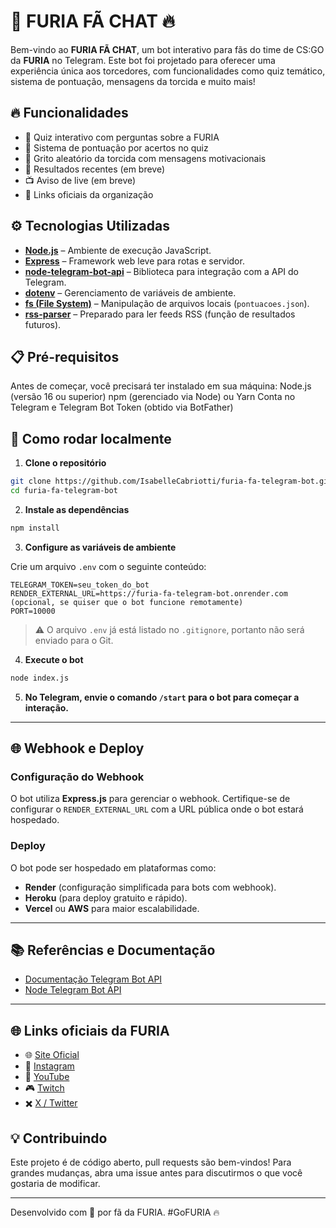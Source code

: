 # 🤖 FURIA FÃ CHAT 🔥

Bem-vindo ao **FURIA FÃ CHAT**, um bot interativo para fãs do time de CS:GO da **FURIA** no Telegram. Este bot foi projetado para oferecer uma experiência única aos torcedores, com funcionalidades como quiz temático, sistema de pontuação, mensagens da torcida e muito mais!

## 🔥 Funcionalidades

- 🎯 Quiz interativo com perguntas sobre a FURIA
- 🏅 Sistema de pontuação por acertos no quiz
- 🎤 Grito aleatório da torcida com mensagens motivacionais
- 📰 Resultados recentes (em breve)
- 📺 Aviso de live (em breve)
- 🤖 Links oficiais da organização

## ⚙️ Tecnologias Utilizadas

- **[Node.js](https://nodejs.org/)** – Ambiente de execução JavaScript.
- **[Express](https://expressjs.com/)** – Framework web leve para rotas e servidor.
- **[node-telegram-bot-api](https://github.com/yagop/node-telegram-bot-api)** – Biblioteca para integração com a API do Telegram.
- **[dotenv](https://github.com/motdotla/dotenv)** – Gerenciamento de variáveis de ambiente.
- **[fs (File System)](https://nodejs.org/api/fs.html)** – Manipulação de arquivos locais (`pontuacoes.json`).
- **[rss-parser](https://github.com/rbren/rss-parser)** – Preparado para ler feeds RSS (função de resultados futuros).

## 📋 Pré-requisitos

Antes de começar, você precisará ter instalado em sua máquina:
Node.js (versão 16 ou superior)
npm (gerenciado via Node) ou Yarn
Conta no Telegram e Telegram Bot Token (obtido via BotFather)

## 🚀 Como rodar localmente

1. **Clone o repositório**

```bash
git clone https://github.com/IsabelleCabriotti/furia-fa-telegram-bot.git
cd furia-fa-telegram-bot
```

2. **Instale as dependências**

```bash
npm install
```

3. **Configure as variáveis de ambiente**

Crie um arquivo `.env` com o seguinte conteúdo:

```env
TELEGRAM_TOKEN=seu_token_do_bot
RENDER_EXTERNAL_URL=https://furia-fa-telegram-bot.onrender.com (opcional, se quiser que o bot funcione remotamente)
PORT=10000
```

> ⚠️ O arquivo `.env` já está listado no `.gitignore`, portanto não será enviado para o Git.

4. **Execute o bot**

```bash
node index.js
```

5. **No Telegram, envie o comando `/start` para o bot para começar a interação.**

---

## 🌐 Webhook e Deploy

### Configuração do Webhook
O bot utiliza **Express.js** para gerenciar o webhook. Certifique-se de configurar o `RENDER_EXTERNAL_URL` com a URL pública onde o bot estará hospedado.

### Deploy
O bot pode ser hospedado em plataformas como:
- **Render** (configuração simplificada para bots com webhook).
- **Heroku** (para deploy gratuito e rápido).
- **Vercel** ou **AWS** para maior escalabilidade.

---

## 📚 Referências e Documentação

- [Documentação Telegram Bot API](https://core.telegram.org/bots/api)
- [Node Telegram Bot API](https://github.com/yagop/node-telegram-bot-api)

---

## 🌐 Links oficiais da FURIA

- 🌐 [Site Oficial](https://www.furia.gg/)
- 📱 [Instagram](https://www.instagram.com/furiagg/)
- 🎥 [YouTube](https://www.youtube.com/@FURIAggCS)
- 🎮 [Twitch](https://www.twitch.tv/furiatv)
- ✖️ [X / Twitter](https://x.com/furia?s=21)

## 💡 Contribuindo

Este projeto é de código aberto, pull requests são bem-vindos! Para grandes mudanças, abra uma issue antes para discutirmos o que você gostaria de modificar.

---
Desenvolvido com 🖤 por fã da FURIA. #GoFURIA 🔥

